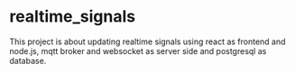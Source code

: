 # realtime_signals
This project is about updating realtime signals using react as frontend and node.js, mqtt broker and websocket as server side and postgresql as database.
